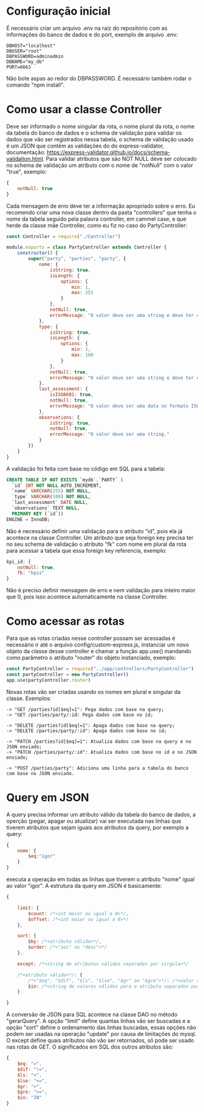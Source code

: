 # Configuração inicial
É necessário criar um arquivo .env na raíz do repositório com as informações do banco de dados e do port, exemplo de arquivo .env:
```
DBHOST="localhost"
DBUSER="root"
DBPASSWORD=adminadmin 
DBNAME="my_db"
PORT=6663
```
Não bote aspas ao redor do DBPASSWORD. É necessário também rodar o comando "npm install".

# Como usar a classe Controller
Deve ser informado o nome singular da rota, o nome plural da rota, o nome da tabela do banco de dados e o schema de validação para validar os dados que vão ser registrados nessa tabela, o schema de validação usado é um JSON que contém as validações do do express-validator, documentação: https://express-validator.github.io/docs/schema-validation.html. Para validar atributos que são NOT NULL deve ser colocado no schema de validação um atributo com o nome de "notNull" com o valor "true", exemplo:
```javascript
{
    notNull: true
}
```
Cada mensagem de erro deve ter a informação apropriado sobre o erro. Eu recomendo criar uma nova classe dentro da pasta "controllers" que tenha o nome da tabela seguido pela palavra controller, em cammel case, e que herde da classe mãe Controller, como eu fiz no caso do PartyController:
```javascript
const Controller = require("./Controller")

module.exports = class PartyController extends Controller {
    constructor() {
        super("party", "parties", "party", {
            name: {
                isString: true,
                isLength: {
                    options: {
                        min: 1,
                        max: 255
                    }
                },
                notNull: true,
                errorMessage: "O valor deve ser uma string e deve ter entre 1 e 255 caractéres."
            },
            type: {
                isString: true,
                isLength: {
                    options: {
                        min: 1,
                        max: 100
                    }
                },
                notNull: true,
                errorMessage: "O valor deve ser uma string e deve ter entre 1 e 100 caractéres."
            },
            last_assessment: {
                isISO8601: true,
                notNull: true,
                errorMessage: "O valor deve ser uma data no formato ISO8601."
            },
            observations: {
                isString: true,
                notNull: true,
                errorMessage: "O valor deve ser uma string."
            }
        })
    }
}
```
A validação foi feita com base no código em SQL para a tabela:
``` SQL
CREATE TABLE IF NOT EXISTS `mydb`.`PARTY` (
  `id` INT NOT NULL AUTO_INCREMENT,
  `name` VARCHAR(255) NOT NULL,
  `type` VARCHAR(100) NOT NULL,
  `last_assessment` DATE NULL,
  `observations` TEXT NULL,
  PRIMARY KEY (`id`))
ENGINE = InnoDB;
```
Não é necessário definir uma validação para o atributo "id", pois ela já acontece na classe Controller. Um atributo que seja foreign key precisa ter no seu schema de validação o atributo "fk" com nome em plural da rota para acessar a tabela que essa foreign key referencia, exemplo:
```Javascript
kpi_id: {
    notNull: true,
    fk: "kpis"
}
```
Não é preciso definir mensagem de erro e nem validação para inteiro maior que 0, pois isso acontece automaticamente na classe Controller.

# Como acessar as rotas
Para que as rotas criadas nesse controller possam ser acessadas é necessário ir até o arquivo config/custom-express.js, instanciar um novo objeto da classe desse controller e chamar a função app.use() mandando como parâmetro o atributo "router" do objeto instanciado, exemplo:
```javascript
const PartyController = require("../app/controllers/PartyController")
const partyController = new PartyController()
app.use(partyController.router)
```
Novas rotas vão ser criadas usando os nomes em plural e singular da classe. Exemplos:
```
-> "GET /parties?id[$eq]=1": Pega dados com base na query;
-> "GET /parties/party/:id: Pega dados com base no id;

-> "DELETE /parties?id[$eq]=1": Apaga dados com base na query;
-> "DELETE /parties/party/:id": Apaga dados com base no id;

-> "PATCH /parties?id[$eq]=1": Atualiza dados com base na query e no JSON enviado;
-> "PATCH /parties/party/:id": Atualiza dados com base no id e no JSON enviado;

-> "POST /parties/party": Adiciona uma linha para a tabela do banco com base no JSON enviado.
```

# Query em JSON
A query precisa informar um atributo válido da tabela do banco de dados, a operção (pegar, apagar ou atualizar) vai ser executada nas linhas que tiverem atributos que sejam iguais aos atributos da query, por exemplo a query:
```Javascript
{
    nome: {
        $eq:"igor"
    }
}
``` 
executa a operação em todas as linhas que tiverem o atributo "nome" igual ao valor "igor". A estrutura da query em JSON é basicamente:
```Javascript
{

    limit: {
        $count: /*<int maior ou igual a 0>*/,
        $offset: /*<int maior ou igual a 0>*/
    },

    sort: {
        $by: /*<atributo válido>*/,
        $order: /*<"asc" ou "desc">*/
    },

    except: /*<string de atributos válidos separados por vírgula>*/

    /*<atributo válido>*/: {
        /*<"$eq", "$dif", "$ls", "$lse", "$gr" ou "$gre">*/: /*<valor válido para o atributo>*/,
        $in: /*<string de valores válidos para o atributo separados por vírgula>*/
    }

}
```
A conversão de JSON para SQL acontece na classe DAO no método "gerarQuery". A opção "limit" define quantas linhas vão ser buscadas e a opção "sort" define o ordenamento das linhas buscadas, essas opções não podem ser usadas na operação "update" por causa de limitações do mysql. O except define quais atributos não vão ser retornados, só pode ser usado nas rotas de GET. O significados em SQL dos outros atributos são:
```Javascript
{
    $eq: "=",
    $dif: "!=",
    $ls: "<",
    $lse: "<=",
    $gr: ">",
    $gre: ">=",
    $in: "IN"
}
```

